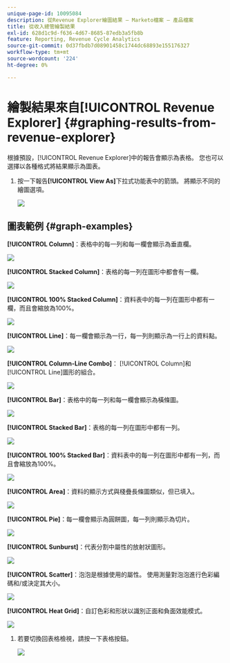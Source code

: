 ```yaml
---
unique-page-id: 10095084
description: 從Revenue Explorer繪圖結果 — Marketo檔案 — 產品檔案
title: 從收入總管繪製結果
exl-id: 628d1c9d-f636-4d67-8685-87edb3a5fb8b
feature: Reporting, Revenue Cycle Analytics
source-git-commit: 0d37fbdb7d08901458c1744dc68893e155176327
workflow-type: tm+mt
source-wordcount: '224'
ht-degree: 0%

---
```


# 繪製結果來自[!UICONTROL Revenue Explorer] {#graphing-results-from-revenue-explorer}

根據預設，[!UICONTROL Revenue Explorer]中的報告會顯示為表格。 您也可以選擇以各種格式將結果顯示為圖表。

1. 按一下報告&#x200B;**[!UICONTROL View As]**&#x200B;下拉式功能表中的箭頭。 將顯示不同的繪圖選項。

   ![](assets/one-1.png)

## 圖表範例 {#graph-examples}

**[!UICONTROL Column]**：表格中的每一列和每一欄會顯示為垂直欄。

![](assets/column.png)

**[!UICONTROL Stacked Column]**：表格的每一列在圖形中都會有一欄。

![](assets/stacked-column.png)

**[!UICONTROL 100% Stacked Column]**：資料表中的每一列在圖形中都有一欄，而且會縮放為100%。

![](assets/100-stacked-column.png)

**[!UICONTROL Line]**：每一欄會顯示為一行，每一列則顯示為一行上的資料點。

![](assets/line.png)

**[!UICONTROL Column-Line Combo]**： [!UICONTROL Column]和[!UICONTROL Line]圖形的組合。

![](assets/column-line-combo.png)

**[!UICONTROL Bar]**：表格中的每一列和每一欄會顯示為橫條圖。

![](assets/bar.png)

**[!UICONTROL Stacked Bar]**：表格的每一列在圖形中都有一列。

![](assets/stacked-bar.png)

**[!UICONTROL 100% Stacked Bar]**：資料表中的每一列在圖形中都有一列，而且會縮放為100%。

![](assets/100-stacked-bar.png)

**[!UICONTROL Area]**：資料的顯示方式與棧疊長條圖類似，但已填入。

![](assets/area.png)

**[!UICONTROL Pie]**：每一欄會顯示為圓餅圖，每一列則顯示為切片。

![](assets/pie.png)

**[!UICONTROL Sunburst]**：代表分割中屬性的放射狀圖形。

![](assets/sunburst.png)

**[!UICONTROL Scatter]**：泡泡是根據使用的屬性。 使用測量對泡泡進行色彩編碼和/或決定其大小。

![](assets/scatter.png)

**[!UICONTROL Heat Grid]**：自訂色彩和形狀以識別正面和負面效能模式。

![](assets/heat-grid.png)

1. 若要切換回表格檢視，請按一下表格按鈕。

   ![](assets/two-1.png)

